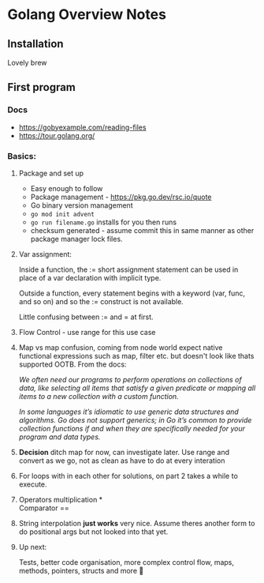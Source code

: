 # Golang Overview Notes

## Installation

Lovely brew

## First program

### Docs

* https://gobyexample.com/reading-files
* https://tour.golang.org/

### Basics:


1. Package and set up
      * Easy enough to follow
      * Package management - https://pkg.go.dev/rsc.io/quote
      * Go binary version management 
      * `go mod init advent`
      * `go run filename.go` installs for you then runs
      * checksum generated - assume commit this in same manner as other package manager lock files.
2. Var assignment:

    Inside a function, the := short assignment statement can be used in place of a var declaration with implicit type.

    Outside a function, every statement begins with a keyword (var, func, and so on) and so the := construct is not available.

    Little confusing between := and = at first.

3. Flow Control - use range for this use case

4. Map vs map confusion, coming from node world expect native functional expressions such as map, filter etc. but doesn't look like thats supported OOTB. From the docs:

    *We often need our programs to perform operations on collections of data, like selecting all items that satisfy a given predicate or mapping all items to a new collection with a custom function.*

    *In some languages it’s idiomatic to use generic data structures and algorithms. Go does not support generics; in Go it’s common to provide collection functions if and when they are specifically needed for your program and data types.*

5. **Decision** ditch map for now, can investigate later. Use range and convert as we go, not as clean as have to do at every interation

6. For loops with in each other for solutions, on part 2 takes a while to execute.

7. Operators multiplication * </br> Comparator ==

8. String interpolation **just works** very nice. Assume theres another form to do positional args but not looked into that yet.

9.  Up next:

    Tests, better code organisation, more complex control flow, maps,  methods, pointers, structs and more :raised_hands: